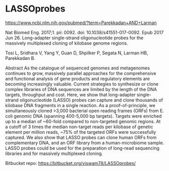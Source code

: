 # LASSOprobes

https://www.ncbi.nlm.nih.gov/pubmed/?term=Parekkadan+AND+Larman

Nat Biomed Eng. 2017;1. pii: 0092. doi: 10.1038/s41551-017-0092. Epub 2017 Jun 26.
Long-adapter single-strand oligonucleotide probes for the massively multiplexed cloning of kilobase genome regions.

Tosi L, Sridhara V, Yang Y, Guan D, Shpilker P, Segata N, Larman HB, Parekkadan B.

Abstract
As the catalogue of sequenced genomes and metagenomes continues to grow, massively parallel approaches for the comprehensive and functional analysis of gene products and regulatory elements are becoming increasingly valuable. Current strategies to synthesize or clone complex libraries of DNA sequences are limited by the length of the DNA targets, throughput and cost. Here, we show that long-adapter single-strand oligonucleotide (LASSO) probes can capture and clone thousands of kilobase DNA fragments in a single reaction. As a proof-of-principle, we simultaneously cloned >3,000 bacterial open reading frames (ORFs) from E. coli genomic DNA (spanning 400-5,000 bp targets). Targets were enriched up to a median of ~60-fold compared to non-targeted genomic regions. At a cutoff of 3 times the median non-target reads per kilobase of genetic element per million reads, ~75% of the targeted ORFs were successfully captured. We also show that LASSO probes can clone human ORFs from complementary DNA, and an ORF library from a human-microbiome sample. LASSO probes could be used for the preparation of long-read sequencing libraries and for massively multiplexed cloning.  



Bitbucket repo: https://bitbucket.org/viswam78/LASSOprobes/
